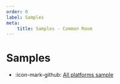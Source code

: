 ```yaml
---
order: 0
label: Samples
meta:
    title: Samples - Common Room
---
```


# Samples

- :icon-mark-github: [All platforms sample](https://github.com/workleap/wl-telemetry/tree/main/samples/all-platforms)
